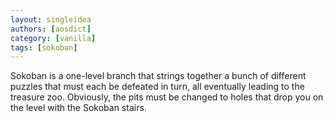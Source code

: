 ```yaml
---
layout: singleidea
authors: [aosdict]
category: [vanilla]
tags: [sokoban]
---
```

Sokoban is a one-level branch that strings together a bunch of different puzzles that must each be defeated in turn, all eventually leading to the treasure zoo. Obviously, the pits must be changed to holes that drop you on the level with the Sokoban stairs.
